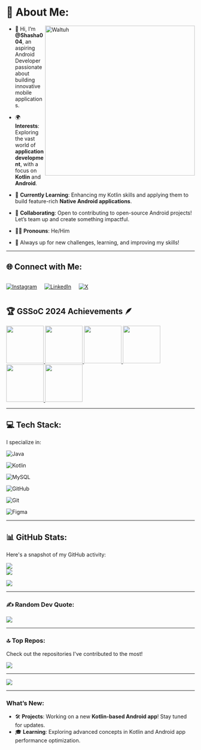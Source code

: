 # 💫 About Me:
<img align="right" alt="Waltuh" width="400" src="https://media1.tenor.com/m/L7FjYL2mkw8AAAAd/breaking-bad-let-me-cook.gif">

- 👋 Hi, I’m **@Shasha004**, an aspiring Android Developer passionate about building innovative mobile applications.
 
- 🌍 **Interests**: Exploring the vast world of **application development**, with a focus on **Kotlin** and **Android**.

- 🌱 **Currently Learning**: Enhancing my Kotlin skills and applying them to build feature-rich **Native Android applications**.

- 🤝 **Collaborating**: Open to contributing to open-source Android projects! Let’s team up and create something impactful.
  
- 🏳️‍🌈 **Pronouns**: He/Him
  
- 🎯 Always up for new challenges, learning, and improving my skills!

---

## 🌐 Connect with Me:

<div style="display: flex; gap: 20px;">
  
[![Instagram](https://img.shields.io/badge/Instagram-%23E4405F.svg?logo=Instagram&logoColor=white)](https://www.instagram.com/shashanksaankrit) 

[![LinkedIn](https://img.shields.io/badge/LinkedIn-%230077B5.svg?logo=linkedin&logoColor=white)](https://www.linkedin.com/in/shashank-pandey-v9b6)  

[![X](https://img.shields.io/badge/X-black.svg?logo=X&logoColor=white)](https://x.com/ShashankPa18232)  
 </div>


## 🏆 **GSSoC 2024 Achievements** 🪶
<div style="display: flex; flex-wrap: wrap; justify-content: center; gap: 10px;">
  <a href="https://gssoc.girlscript.tech/leaderboard">
    <img src="https://raw.githubusercontent.com/GSSoC24/Postman-Challenge/main/docs/assets/Postman%20White.png" width="100px" height="100px" />
    <img src="https://raw.githubusercontent.com/GSSoC24/Postman-Challenge/main/docs/assets/1.png" width="100px" height="100px" />
    <img src="https://raw.githubusercontent.com/GSSoC24/Postman-Challenge/main/docs/assets/2.png" width="100px" height="100px" />
    <img src="https://raw.githubusercontent.com/GSSoC24/Postman-Challenge/main/docs/assets/3.png" width="100px" height="100px" />
    <img src="https://raw.githubusercontent.com/GSSoC24/Postman-Challenge/main/docs/assets/4.png" width="100px" height="100px" />
    <img src="https://raw.githubusercontent.com/GSSoC24/Postman-Challenge/main/docs/assets/5.png" width="100px" height="100px" />
  
  </a>
</div>

---

## 💻 **Tech Stack**:
I specialize in:

![Java](https://img.shields.io/badge/java-%23ED8B00.svg?style=for-the-badge&logo=openjdk&logoColor=white)  

![Kotlin](https://img.shields.io/badge/kotlin-%237F52FF.svg?style=for-the-badge&logo=kotlin&logoColor=white) 

![MySQL](https://img.shields.io/badge/mysql-4479A1.svg?style=for-the-badge&logo=mysql&logoColor=white) 

![GitHub](https://img.shields.io/badge/github-%23121011.svg?style=for-the-badge&logo=github&logoColor=white) 

![Git](https://img.shields.io/badge/git-%23F05033.svg?style=for-the-badge&logo=git&logoColor=white) 

![Figma](https://img.shields.io/badge/figma-%23F24E1E.svg?style=for-the-badge&logo=figma&logoColor=white)

---

## 📊 **GitHub Stats**:
Here's a snapshot of my GitHub activity:

![](https://github-readme-stats.vercel.app/api?username=Shasha004&theme=dark&hide_border=false&include_all_commits=false&count_private=false)  
![](https://github-readme-streak-stats.herokuapp.com/?user=Shasha004&theme=dark&hide_border=false)  

![](https://github-readme-stats.vercel.app/api/top-langs/?username=Shasha004&theme=dark&hide_border=false&include_all_commits=false&count_private=false&layout=compact)

---

### ✍️ **Random Dev Quote**:
![](https://quotes-github-readme.vercel.app/api?type=horizontal&theme=radical)

---

### 🔝 **Top Repos**:
Check out the repositories I've contributed to the most!

![](https://github-contributor-stats.vercel.app/api?username=Shasha004&limit=5&theme=dark&combine_all_yearly_contributions=true)

---

[![](https://visitcount.itsvg.in/api?id=Shasha004&icon=0&color=0)](https://visitcount.itsvg.in)



---

### What’s New:
- 🛠️ **Projects**: Working on a new **Kotlin-based Android app**! Stay tuned for updates.  
- 🎓 **Learning**: Exploring advanced concepts in Kotlin and Android app performance optimization.
